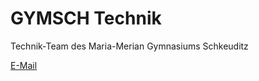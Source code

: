 # GYMSCH Technik
 Technik-Team des Maria-Merian Gymnasiums Schkeuditz


[E-Mail][email]


[email]: mailto:technik@gymnasium-schkeuditz.de
